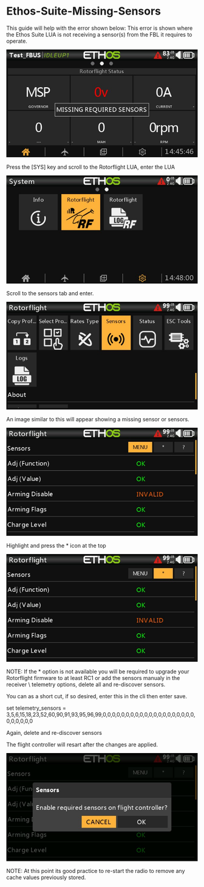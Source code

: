# Ethos-Suite-Missing-Sensors


This guide will help with the error shown below:
This error is shown where the Ethos Suite LUA is not receiving a sensor(s) from the FBL it requires to operate.

![image](Background-3.jpg)

Press the [SYS] key and scroll to the Rotorflight LUA, enter the LUA

![image](Background-4.jpg)

Scroll to the sensors tab and enter.

![image](Background-8.jpg)

An image similar to this will appear showing a missing sensor or sensors.

![image](Background-7.jpg)

Highlight and press the * icon at the top

![image](Background-5.jpg)

NOTE: If the * option is not available you will be required to upgrade your Rotorflight firmware to at least RC1 or add the sensors manualy in the receiver \ telemetry options, delete all and re-discover sensors.

You can as a short cut, if so desired, enter this in the cli then enter save.

set telemetry_sensors = 3,5,6,15,18,23,52,60,90,91,93,95,96,99,0,0,0,0,0,0,0,0,0,0,0,0,0,0,0,0,0,0,0,0,0,0,0,0,0,0

Again, delete and re-discover sensors

The flight controller will resart after the changes are applied.

![image](Background-6.jpg)

NOTE: At this point its good practice to re-start the radio to remove any cache values previously stored.
